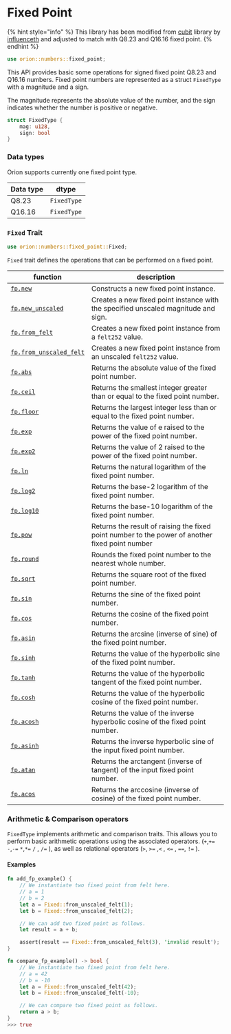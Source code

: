 # Fixed Point

{% hint style="info" %}
This library has been modified from [cubit](https://github.com/influenceth/cubit) library by [influenceth](https://github.com/influenceth) and adjusted to match with Q8.23 and Q16.16 fixed point.
{% endhint %}

```rust
use orion::numbers::fixed_point;
```

This API provides basic some operations for signed fixed point Q8.23 and Q16.16 numbers. Fixed point numbers are represented as a struct `FixedType` with a magnitude and a sign.

The magnitude represents the absolute value of the number, and the sign indicates whether the number is positive or negative.

```rust
struct FixedType {
    mag: u128,
    sign: bool
}
```

### Data types

Orion supports currently one fixed point type.

| Data type | dtype       |
| --------- | ----------- |
| Q8.23     | `FixedType` |
| Q16.16    | `FixedType` |

### **`Fixed` Trait**

```rust
use orion::numbers::fixed_point::Fixed;
```

`Fixed` trait defines the operations that can be performed on a fixed point.

| function | description |
| --- | --- |
| [`fp.new`](fp.new.md) | Constructs a new fixed point instance. |
| [`fp.new_unscaled`](fp.new\_unscaled.md) | Creates a new fixed point instance with the specified unscaled magnitude and sign. |
| [`fp.from_felt`](fp.from\_felt.md) | Creates a new fixed point instance from a `felt252` value. |
| [`fp.from_unscaled_felt`](fp.from\_unscaled\_felt.md) | Creates a new fixed point instance from an unscaled `felt252` value. |
| [`fp.abs`](fp.abs.md) | Returns the absolute value of the fixed point number. |
| [`fp.ceil`](fp.ceil.md) | Returns the smallest integer greater than or equal to the fixed point number. |
| [`fp.floor`](fp.floor.md) | Returns the largest integer less than or equal to the fixed point number. |
| [`fp.exp`](fp.exp.md) | Returns the value of e raised to the power of the fixed point number.  |
| [`fp.exp2`](fp.exp2.md) | Returns the value of 2 raised to the power of the fixed point number. |
| [`fp.ln`](fp.ln.md) | Returns the natural logarithm of the fixed point number. |
| [`fp.log2`](fp.log2.md) | Returns the base-2 logarithm of the fixed point number. |
| [`fp.log10`](fp.log10.md) | Returns the base-10 logarithm of the fixed point number. |
| [`fp.pow`](fp.pow.md) | Returns the result of raising the fixed point number to the power of another fixed point number |
| [`fp.round`](fp.round.md) | Rounds the fixed point number to the nearest whole number. |
| [`fp.sqrt`](fp.sqrt.md) | Returns the square root of the fixed point number. |
| [`fp.sin`](fp.sin.md) | Returns the sine of the fixed point number. |
| [`fp.cos`](fp.cos.md) | Returns the cosine of the fixed point number. |
| [`fp.asin`](fp.asin.md) | Returns the arcsine (inverse of sine) of the fixed point number. |
| [`fp.sinh`](fp.sinh.md) | Returns the value of the hyperbolic sine of the fixed point number. |
| [`fp.tanh`](fp.tanh.md) | Returns the value of the hyperbolic tangent of the fixed point number. |
| [`fp.cosh`](fp.cosh.md) | Returns the value of the hyperbolic cosine of the fixed point number. |
| [`fp.acosh`](fp.acosh.md) | Returns the value of the inverse hyperbolic cosine of the fixed point number. |
| [`fp.asinh`](fp.asinh.md) | Returns the inverse hyperbolic sine of the input fixed point number. |
| [`fp.atan`](fp.atan.md) | Returns the arctangent (inverse of tangent) of the input fixed point number. |
| [`fp.acos`](fp.acos.md) | Returns the arccosine (inverse of cosine) of the fixed point number. |

### Arithmetic & Comparison operators

`FixedType` implements arithmetic and comparison traits. This allows you to perform basic arithmetic operations using the associated operators. (`+`,`+=` `-`,`-=` `*`,`*=` `/` , `/=` ), as well as relational operators (`>`, `>=` ,`<` , `<=` , `==`, `!=` ).

#### Examples

```rust
fn add_fp_example() {
    // We instantiate two fixed point from felt here.
    // a = 1
    // b = 2
    let a = Fixed::from_unscaled_felt(1);
    let b = Fixed::from_unscaled_felt(2);

    // We can add two fixed point as follows.
    let result = a + b;

    assert(result == Fixed::from_unscaled_felt(3), 'invalid result');
}
```

```rust
fn compare_fp_example() -> bool {
    // We instantiate two fixed point from felt here.
    // a = 42
    // b = -10
    let a = Fixed::from_unscaled_felt(42);
    let b = Fixed::from_unscaled_felt(-10);

    // We can compare two fixed point as follows.
    return a > b;
}
>>> true
```
